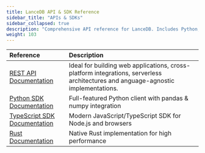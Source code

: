 ```yaml
---
title: LanceDB API & SDK Reference
sidebar_title: "APIs & SDKs"
sidebar_collapsed: true
description: "Comprehensive API reference for LanceDB. Includes Python, JavaScript, and Rust SDK documentation, with detailed examples and usage guidelines."
weight: 103
---
```


| Reference | Description |
|:--------------|:-------------------|
| [REST API Documentation](https://docs.lancedb.com/) | Ideal for building web applications, cross-platform integrations, serverless architectures and anguage-agnostic implementations. |
| [Python SDK Documentation](https://lancedb.github.io/lancedb/python/python/) | Full-featured Python client with pandas & numpy integration |
| [TypeScript SDK Documentation](https://lancedb.github.io/lancedb/js/globals/) | Modern JavaScript/TypeScript SDK for Node.js and browsers |
| [Rust Documentation](https://docs.rs/lancedb/latest/lancedb/index.html) | Native Rust implementation for high performance |





